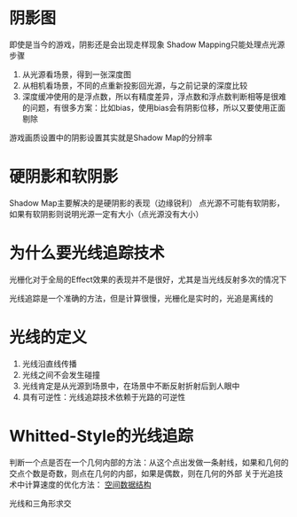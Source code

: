 # 阴影图
即使是当今的游戏，阴影还是会出现走样现象
Shadow Mapping只能处理点光源
步骤
1. 从光源看场景，得到一张深度图
2. 从相机看场景，不同的点重新投影回光源，与之前记录的深度比较  
3. 深度缓冲使用的是浮点数，所以有精度差异，浮点数和浮点数判断相等是很难的问题，有很多方案：比如bias，使用bias会有阴影位移，所以又要使用正面剔除

游戏画质设置中的阴影设置其实就是Shadow Map的分辨率
# 硬阴影和软阴影
Shadow Map主要解决的是硬阴影的表现（边缘锐利）
点光源不可能有软阴影，如果有软阴影则说明光源一定有大小（点光源没有大小）
# 为什么要光线追踪技术
光栅化对于全局的Effect效果的表现并不是很好，尤其是当光线反射多次的情况下

光线追踪是一个准确的方法，但是计算很慢，光栅化是实时的，光追是离线的

# 光线的定义
1. 光线沿直线传播
2. 光线之间不会发生碰撞
3. 光线肯定是从光源到场景中，在场景中不断反射折射后到人眼中
4. 具有可逆性：光线追踪技术依赖于光路的可逆性

# Whitted-Style的光线追踪
判断一个点是否在一个几何内部的方法：从这个点出发做一条射线，如果和几何的交点个数是奇数，则点在几何的内部，如果是偶数，则在几何的外部
关于光追技术中计算速度的优化方法：
[空间数据结构](https://www.cnblogs.com/KillerAery/p/10878367.html)

光线和三角形求交